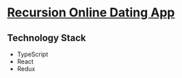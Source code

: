 # [Recursion Online Dating App](https://Yuta-K19418.github.io/recursion-online-dating-app)

## Technology Stack
- TypeScript
- React
- Redux
